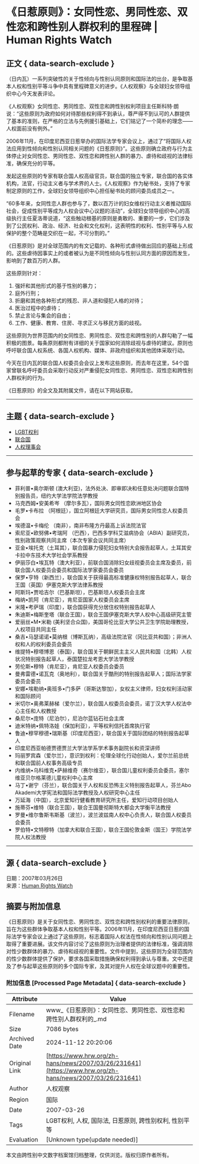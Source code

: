 # 《日惹原则》：女同性恋、男同性恋、双性恋和跨性别人群权利的里程碑 | Human Rights Watch

## 正文 { data-search-exclude }


（日内瓦）一系列突破性的关于性倾向与性别认同原则和国际法的出台，是争取基本人权和性别平等斗争中具有里程碑意义的进步。《人权观察》与全球妇女领导组织中心今天发表评论。

《人权观察》女同性恋、男同性恋、双性恋和跨性别权利项目主任斯科特·朗说：“这些原则为政府如何对待那些权利得不到承认，尊严得不到认可的人群提供了基本的准则，在严格的立法与先例援引基础上，它们铭记了一个简朴的理念——人权面前没有例外。”

2006年11月，在印度尼西亚日惹举办的国际法学专家会议上，通过了“将国际人权法应用到性倾向和性别认同相关问题的《日惹原则》”。这些原则确立政府与行为主体停止对女同性恋、男同性恋、双性恋和跨性别人群的暴力、虐待和歧视的法律标准，确保充分的平等。

发起这些原则的专家有联合国人权高级官员，联合国的独立专家，联合国的各实体机构，法官，行动主义者与学术界的人士。《人权观察》作为秘书处，支持了专家制定原则的工作，全球妇女领导组织中心担任秘书处的顾问委员成员之一。

“60多年来，女同性恋人群也参与了，数以百万计的妇女维权行动主义者推动国际社会，促成性别平等成为人权会议中心议题的活动”，全球妇女领导组织中心的高级执行主任夏洛蒂说道，“这些触动根基的原则是勇敢的、重要的一步，它们涉及到了公民权利、政治、经济、社会和文化权利，这表明性的权利、性别平等与人权保护的整个范畴是交织在一起，不可分割的。”

《日惹原则》是对全球范围内的有文记载的、各种形式虐待做出回应的基础上形成的。这些虐待因事实上的或者被认为是不同性倾向与性别认同方面的原因而发生，影响到了数百万的人群。

这些原则针对：
1. 强奸和其他形式的基于性别的暴力；
2. 庭外行刑；
3. 折磨和其他各种形式的残忍、非人道和侵犯人格的对待；
4. 医治过程中的虐待；
5. 禁止言论与集会的自由；
6. 工作、健康、教育、住房、寻求正义与移民方面的歧视。

这些原则为世界范围内的女同性恋、男同性恋、双性恋和跨性别的人群勾勒了一幅积极的图景。每条原则都附有详细的关于国家如何消除歧视与虐待的建议。原则也呼吁联合国人权系统、各国人权机构、媒体、非政府组织和其他团体采取行动。

今天在日内瓦的联合国人权委员会会议上发布这些原则，而去年在这里，54个国家曾联名呼吁委员会采取行动反对严重侵犯女同性恋、男同性恋、双性恋和跨性别人群权利的行为。

《日惹原则》的全文及其附属文件，请在以下网站获取。

---

## 主题 { data-search-exclude }
- [LGBT权利](/zh-hans/topic/lgbtquanli)
- [联合国](/zh-hans/topic/united-nations)
- [人权理事会](/zh-hans/topic/united-nations/renquanlishihui)

---

## 参与起草的专家 { data-search-exclude }

- 菲利普•奥尔斯顿 (澳大利亚)，法外处决、即审即决和任意处决问题联合国特别报告员，纽约大学法学院法学教授
- 马克西姆•安美希岑 （摩尔多瓦），国际男女同性恋欧洲地区协会
- 毛罗•卡布拉 （阿根廷），国立阿根廷大学研究员，国际男女同性恋人权委员会
- 埃德温•卡梅伦 （南非），南非布隆方丹最高上诉法院法官
- 索尼亚•欧努佛•考瑞阿 （巴西），巴西多学科艾滋病协会（ABIA）副研究员，性别政策观察共同主席（本次专家会议共同主席）
- 亚金•埃托克（土耳其），联合国暴力侵犯妇女特别大会报告起草人，土耳其安卡拉中东技术大学社会学系教授
- 伊丽莎白•埃瓦特（澳大利亚），前联合国消除妇女歧视委员会主席及委员，前联合国人权委员会委员和国际法学家委员会委员
- 保罗•亨特（新西兰），联合国关于获得最高标准健康权特别报告起草人，联合王国（英国）伊塞克斯大学法律系教授
- 阿斯玛•贾哈吉尔（巴基斯坦），巴基斯坦人权委员会主席
- 梅纳•凯阿（肯尼亚），肯尼亚国家人权委员会主席
- 米隆•考萨瑞（印度），联合国获得充分居住权特别报告起草人
- 朱迪斯•梅斯奎塔（联合王国），联合王国伊塞克斯大学人权中心高级研究主管
- 爱丽丝•M•米勒 (美利坚合众国)，美国哥伦比亚大学公共卫生学院助理教授，人权项目共同主任
- 桑吉•马瑟诺诺•莫纳根（博斯瓦纳），高级法院法官（冈比亚共和国）；非洲人权和人的权利委员会委员
- 维提特•穆塔博恩（泰国），联合国关于朝鲜民主主义人民共和国（北韩）人权状况特别报告起草人，泰国楚拉龙考恩大学法学教授
- 劳伦斯•穆特（肯尼亚），肯尼亚人权委员会委员
- 曼弗雷德•诺瓦克（奥地利），联合国关于酷刑的特别报告起草人；国际法学家委员会委员
- 安娜•埃勒纳•奥班多•门多萨（哥斯达黎加），女权主义律师，妇女权利活动家和国际顾问
- 米切尔•奥弗莱赫梯（爱尔兰），联合国人权委员会委员，诺丁汉大学人权法中心主任和人权教授
- 桑尼尔•庞特（尼泊尔），尼泊尔蓝钻石社会主席
- 迪米特纳•佩特洛娃（保加利亚），平等权利信托首席执行官
- 鲁迪•穆罕穆德•瑞斯基（印度尼西亚），联合国关于国际团结的特别报告起草人
- 印度尼西亚帕德贾德贾兰大学法学系学术事务副院长和资深讲师
- 玛丽罗宾森（爱尔兰），意识到权利：伦理全球化行动创始人，爱尔兰前总统和联合国前人权事务高级专员
- 内维纳•乌科维克•萨赫维奇（赛尔维亚），联合国儿童权利委员会委员，塞尔维亚贝尔格莱德儿童权利中心主席
- 马丁•谢宁（芬兰），联合国关于人权和反恐怖主义特别报告起草人，芬兰Abo Akademi大学宪法和国际法学教授及人权研究中心主任
- 万延海（中国），北京爱知行健看教育研究所主任，爱知行动项目创始人
- 施蒂芬•维特（联合王国），联合王国曼彻斯特大都会大学衡平法教授
- 罗曼•维尔鲁斯韦斯基（波兰），波兰波兹南人权中心负责人，联合国人权委员会委员
- 罗伯特•文特穆特（加拿大和联合王国），联合王国伦敦金斯（国王）学院法学院人权法教授

--- 

## 源 { data-search-exclude }
日期：2007年03月26日  
来源：[Human Rights Watch](https://www.hrw.org/zh-hans/news/2007/03/26/yogyakarta-principles-milestone-lesbian-gay-bisexual-and-transgender-rights)

## 摘要与附加信息

<!-- tcd_abstract -->
《日惹原则》是关于女同性恋、男同性恋、双性恋和跨性别权利的重要法律原则，旨在为这些群体争取基本人权和性别平等。2006年11月，在印度尼西亚日惹的国际法学专家会议上通过了这些原则，标志着国际人权法在性倾向和性别认同问题上取得了重要进展。该文件内容讨论了这些原则为治理者提供的法律标准，强调消除对性少数群体的暴力、虐待和歧视的重要性。文件中提到，这些原则为全球范围内的性少数群体提供了保护，要求各国采取措施确保权利得到承认与尊重。文中还提及了参与起草这些原则的多个国际专家，及其对提升人权在全球议题中的重要性。
<!-- tcd_abstract_end -->

### 附加信息 [Processed Page Metadata] { data-search-exclude }

| Attribute       | Value                                  |
|-----------------|----------------------------------------|
| Filename        | www_《日惹原则》：女同性恋、男同性恋、双性恋和跨性别人群权利的_.md                             |
| Size            | 7086 bytes                           |
| Archived Date   | 2024-11-12 20:20:06                             |
| Original Link   | [https://www.hrw.org/zh-hans/news/2007/03/26/231641](https://www.hrw.org/zh-hans/news/2007/03/26/231641)                       |
| Author          | 人权观察                               |
| Region          | 国际                               |
| Date            | 2007-03-26                                 |
| Tags            | LGBT权利, 人权, 国际法, 日惹原则, 跨性别权利, 性别平等                                 |
| Evaluation            | [Unknown type(update needed)]                                 |
<!-- tcd_table_end -->

本文由跨性别中文数字档案馆归档整理，仅供浏览。版权归原作者所有。
